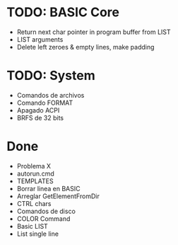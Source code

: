 # TODO: BASIC Core
- Return next char pointer in program buffer from LIST
- LIST arguments
- Delete left zeroes & empty lines, make padding

# TODO: System
- Comandos de archivos
- Comando FORMAT
- Apagado ACPI
- BRFS de 32 bits

# Done
- Problema X
- autorun.cmd
- TEMPLATES
- Borrar linea en BASIC
- Arreglar GetElementFromDir
- CTRL chars
- Comandos de disco
- COLOR Command
- Basic LIST
- List single line
